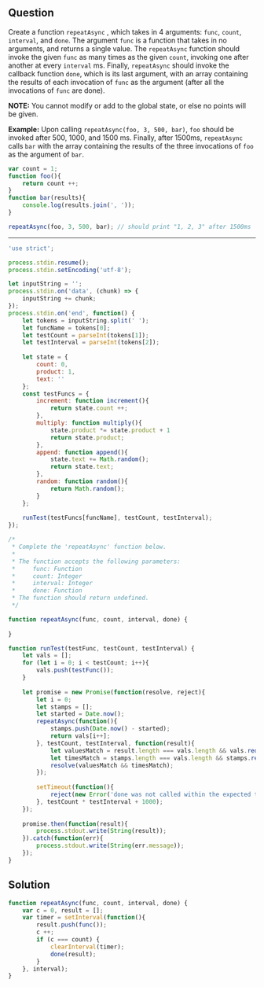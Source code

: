 ## Question

Create a function `repeatAsync` , which takes in 4 arguments: `func`, `count`, `interval`, and `done`. The argument `func` is a function that takes in no arguments, and returns a single value. The `repeatAsync` function should invoke the given `func` as many times as the given `count`, invoking one after another at every `interval` ms. Finally, `repeatAsync` should invoke the callback function `done`, which is its last argument, with an array containing the results of each invocation of `func` as the argument (after all the invocations of `func` are done).

**NOTE:** You cannot modify or add to the global state, or else no points will be given.

**Example:** Upon calling `repeatAsync(foo, 3, 500, bar)`, `foo` should be invoked after 500, 1000, and 1500 ms. Finally, after 1500ms, `repeatAsync` calls `bar` with the array containing the results of the three invocations of `foo` as the argument of `bar`.

```javascript
var count = 1;
function foo(){
    return count ++;
}
function bar(results){
    console.log(results.join(', '));
}

repeatAsync(foo, 3, 500, bar); // should print "1, 2, 3" after 1500ms
```

---

```javascript
'use strict';

process.stdin.resume();
process.stdin.setEncoding('utf-8');

let inputString = '';
process.stdin.on('data', (chunk) => {
    inputString += chunk;
});
process.stdin.on('end', function() {
    let tokens = inputString.split(' ');
    let funcName = tokens[0];
    let testCount = parseInt(tokens[1]);
    let testInterval = parseInt(tokens[2]);
    
    let state = {
        count: 0,
        product: 1,
        text: ''
    };
    const testFuncs = {
        increment: function increment(){
            return state.count ++; 
        },
        multiply: function multiply(){
            state.product *= state.product + 1
            return state.product;
        },
        append: function append(){
            state.text += Math.random();
            return state.text;
        },
        random: function random(){
            return Math.random();
        }
    };
    
    runTest(testFuncs[funcName], testCount, testInterval);
});

/*
 * Complete the 'repeatAsync' function below.
 *
 * The function accepts the following parameters:
 *     func: Function
 *     count: Integer
 *     interval: Integer
 *     done: Function
 * The function should return undefined.
 */

function repeatAsync(func, count, interval, done) {
    
}

function runTest(testFunc, testCount, testInterval) {
    let vals = [];
    for (let i = 0; i < testCount; i++){
        vals.push(testFunc());
    }
    
    let promise = new Promise(function(resolve, reject){
        let i = 0;
        let stamps = [];
        let started = Date.now();
        repeatAsync(function(){
            stamps.push(Date.now() - started);
            return vals[i++];
        }, testCount, testInterval, function(result){
            let valuesMatch = result.length === vals.length && vals.reduce((acc, val, index) => acc && result[index] === val, true);
            let timesMatch = stamps.length === vals.length && stamps.reduce((acc, stamp, index) => acc && testInterval * (index + 1) - 10 < stamp && stamp < testInterval * (index + 1) + 10, true);
            resolve(valuesMatch && timesMatch);
        });
        
        setTimeout(function(){
            reject(new Error('done was not called within the expected time range'));
        }, testCount * testInterval + 1000);
    });
    
    promise.then(function(result){
        process.stdout.write(String(result));
    }).catch(function(err){
        process.stdout.write(String(err.message));
    });
}
```


## Solution

```javascript
function repeatAsync(func, count, interval, done) {
    var c = 0, result = [];
    var timer = setInterval(function(){
        result.push(func());
        c ++;
        if (c === count) {
            clearInterval(timer);
            done(result);
        }
    }, interval);   
}
```